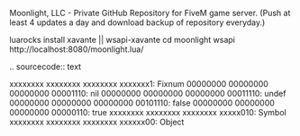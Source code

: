 Moonlight, LLC - Private GitHub Repository for FiveM game server.
(Push at least 4 updates a day and download backup of repository everyday.)

luarocks install xavante || wsapi-xavante
cd moonlight
wsapi
http://localhost:8080/moonlight.lua/

.. sourcecode:: text

  xxxxxxxx xxxxxxxx xxxxxxxx xxxxxxx1: Fixnum
  00000000 00000000 00000000 00001110: nil
  00000000 00000000 00000000 00011110: undef
  00000000 00000000 00000000 00101110: false
  00000000 00000000 00000000 00000110: true
  xxxxxxxx xxxxxxxx xxxxxxxx xxxxx010: Symbol
  xxxxxxxx xxxxxxxx xxxxxxxx xxxxxx00: Object
